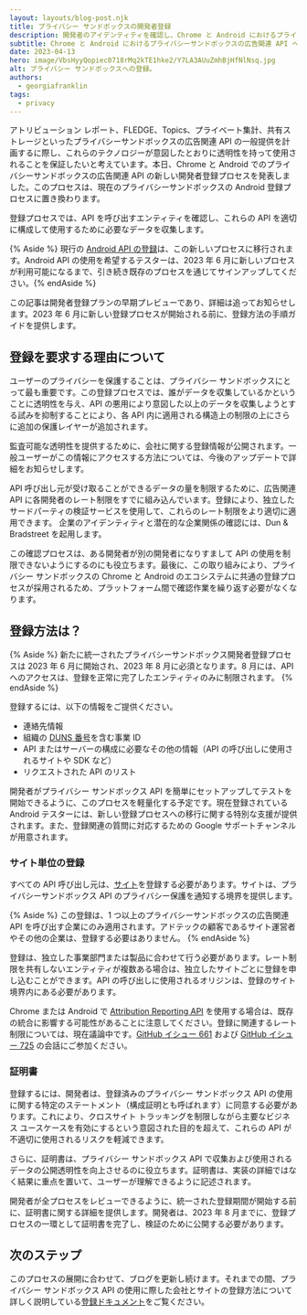 ```yaml
---
layout: layouts/blog-post.njk
title: プライバシー サンドボックスの開発者登録
description: 開発者のアイデンティティを確認し、Chrome と Android におけるプライバシーサンドボックスの広告関連 API の構成情報を収集するための新しいプロセスについて。
subtitle: Chrome と Android におけるプライバシーサンドボックスの広告関連 API への新しい開発者登録プロセスを発表します。
date: 2023-04-13
hero: image/VbsHyyQopiec0718rMq2kTE1hke2/Y7LA3AUuZmhBjHfNlNsq.jpg
alt: プライバシー サンドボックスへの登録。
authors:
  - georgiafranklin
tags:
  - privacy
---
```


アトリビューション レポート、FLEDGE、Topics、プライベート集計、共有ストレージといったプライバシーサンドボックスの広告関連 API の一般提供を計画するに際し、これらのテクノロジーが意図したとおりに透明性を持って使用されることを保証したいと考えています。本日、Chrome と Android でのプライバシーサンドボックスの広告関連 API の新しい開発者登録プロセスを発表しました。このプロセスは、現在のプライバシーサンドボックスの Android 登録プロセスに置き換わります。

登録プロセスでは、API を呼び出すエンティティを確認し、これらの API を適切に構成して使用するために必要なデータを収集します。

{% Aside %} 現行の [Android API の登録](https://developer.android.com/design-for-safety/privacy-sandbox/enroll)は、この新しいプロセスに移行されます。Android API の使用を希望するテスターは、2023 年 6 月に新しいプロセスが利用可能になるまで、引き続き既存のプロセスを通じてサインアップしてください。{% endAside %}

この記事は開発者登録プランの早期プレビューであり、詳細は追ってお知らせします。2023 年 6 月に新しい登録プロセスが開始される前に、登録方法の手順ガイドを提供します。

## 登録を要求する理由について

ユーザーのプライバシーを保護することは、プライバシー サンドボックスにとって最も重要です。この登録プロセスでは、誰がデータを収集しているかということに透明性を与え、API の悪用により意図した以上のデータを収集しようとする試みを抑制することにより、各 API 内に適用される構造上の制限の上にさらに追加の保護レイヤーが追加されます。

監査可能な透明性を提供するために、会社に関する登録情報が公開されます。一般ユーザーがこの情報にアクセスする方法については、今後のアップデートで詳細をお知らせします。

API 呼び出し元が受け取ることができるデータの量を制限するために、広告関連 API に各開発者のレート制限をすでに組み込んでいます。登録により、独立したサードパーティの検証サービスを使用して、これらのレート制限をより適切に適用できます。 企業のアイデンティティと潜在的な企業関係の確認には、Dun &amp; Bradstreet を起用します。

この確認プロセスは、ある開発者が別の開発者になりすまして API の使用を制限できないようにするのにも役立ちます。最後に、この取り組みにより、プライバシー サンドボックスの Chrome と Android のエコシステムに共通の登録プロセスが採用されるため、プラットフォーム間で確認作業を繰り返す必要がなくなります。

## 登録方法は？

{% Aside %} 新たに統一されたプライバシーサンドボックス開発者登録プロセスは 2023 年 6 月に開始され、2023 年 8 月に必須となります。8 月には、API へのアクセスは、登録を正常に完了したエンティティのみに制限されます。 {% endAside %}

登録するには、以下の情報をご提供ください。

- 連絡先情報
- 組織の [DUNS 番号](https://www.dnb.com/duns-number.html)を含む事業 ID
- API またはサーバーの構成に必要なその他の情報（API の呼び出しに使用されるサイトや SDK など）
- リクエストされた API のリスト

開発者がプライバシー サンドボックス API を簡単にセットアップしてテストを開始できるように、このプロセスを軽量化する予定です。現在登録されている Android テスターには、新しい登録プロセスへの移行に関する特別な支援が提供されます。また、登録関連の質問に対応するための Google サポートチャンネルが用意されます。

### サイト単位の登録

すべての API 呼び出し元は、[サイト](https://web.dev/same-site-same-origin/#public-suffix-list-and-etld)を登録する必要があります。サイトは、プライバシーサンドボックス API のプライバシー保護を通知する境界を提供します。

{% Aside %} この登録は、1 つ以上のプライバシーサンドボックスの広告関連 API を呼び出す企業にのみ適用されます。アドテックの顧客であるサイト運営者やその他の企業は、登録する必要はありません。 {% endAside %}

登録は、独立した事業部門または製品に合わせて行う必要があります。レート制限を共有しないエンティティが複数ある場合は、独立したサイトごとに登録を申し込むことができます。API の呼び出しに使用されるオリジンは、登録のサイト境界内にある必要があります。

Chrome または Android で [Attribution Reporting API](/docs/privacy-sandbox/attribution-reporting/) を使用する場合は、既存の統合に影響する可能性があることに注意してください。登録に関連するレート制限については、現在議論中です。[GitHub イシュー 661](https://github.com/WICG/attribution-reporting-api/issues/661) および [GitHub イシュー 725](https://github.com/WICG/attribution-reporting-api/issues/725) の会話にご参加ください。

### 証明書

登録するには、開発者は、登録済みのプライバシー サンドボックス API の使用に関する特定のステートメント（構成証明とも呼ばれます）に同意する必要があります。これにより、クロスサイト トラッキングを制限しながら主要なビジネス ユースケースを有効にするという意図された目的を超えて、これらの API が不適切に使用されるリスクを軽減できます。

さらに、証明書は、プライバシー サンドボックス API で収集および使用されるデータの公開透明性を向上させるのに役立ちます。証明書は、実装の詳細ではなく結果に重点を置いて、ユーザーが理解できるように記述されます。

開発者が全プロセスをレビューできるように、統一された登録期間が開始する前に、証明書に関する詳細を提供します。開発者は、2023 年 8 月までに、登録プロセスの一環として証明書を完了し、検証のために公開する必要があります。

## 次のステップ

このプロセスの展開に合わせて、ブログを更新し続けます。それまでの間、プライバシー サンドボックス API の使用に際した会社とサイトの登録方法について詳しく説明している[登録ドキュメント](/docs/privacy-sandbox/enroll)をご覧ください。
